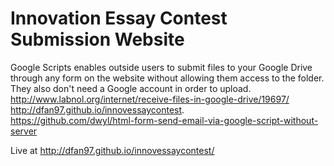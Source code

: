 # Innovation Essay Contest Submission Website
Google Scripts enables outside users to submit files to your Google Drive through any form on the website without allowing them access to the folder. They also don't need a Google account in order to upload. <br>
http://www.labnol.org/internet/receive-files-in-google-drive/19697/ <br>
http://dfan97.github.io/innovessaycontest. <br>
https://github.com/dwyl/html-form-send-email-via-google-script-without-server

Live at http://dfan97.github.io/innovessaycontest/
